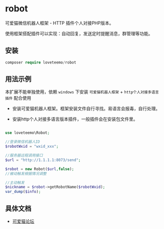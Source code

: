 # robot

可爱猫微信机器人框架 - HTTP 插件个人对接PHP版本。

使用框架搭配插件可以实现：自动回复，发送定时提醒消息，群管理等功能。

## 安装

~~~php
composer require loveteemo/robot
~~~

## 用法示例

本扩展不能单独使用，依赖 `windows` 下安装 `可爱猫机器人框架` + `http个人对接多语言插件` 配合使用

- 安装可爱猫机器人框架。框架安装文件自行寻找。易语言会报毒，自行处理。

- 安装http个人对接多语言版本插件，一般插件会在安装包文件里。

~~~php

use loveteemo\Robot;

//登录微信机器人ID
$robotWxid = "wxid_xxx"; 

//服务器远程调用接口
$url = "http://1.1.1.1:8073/send";

$robot = new Robot($url,false);
//被动触发根据情况调整

//主动触发
$nickname = $robot->getRobotName($robotWxid);
var_dump($info);
~~~

## 具体文档

- [可爱猫论坛](https://www.ikam.cn/)
